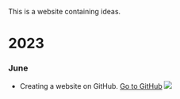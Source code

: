 This is a website containing ideas. 

# 2023

### June

- Creating a website on GitHub. [Go to GitHub](https://github.com) 
![](https://thurrott.s3.amazonaws.com/wp-content/uploads/sites/2/2023/01/GitHub.jpeg)
